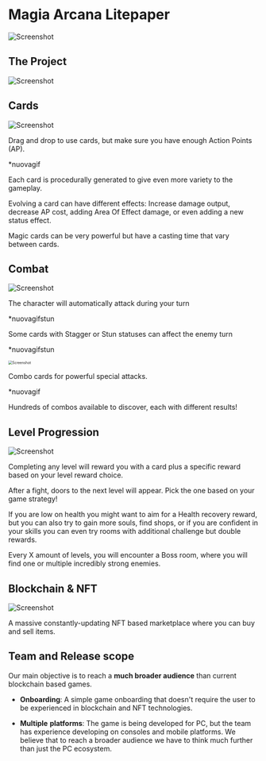 # Magia Arcana Litepaper

![Screenshot](img/MagiaArcanaBanner.jpg)



## The Project



![Screenshot](img/project.png)

## Cards

![Screenshot](img/Cards.jpg)



Drag and drop to use cards, but make sure you have enough Action Points (AP).

*nuovagif

Each card is procedurally generated to give even more variety to the gameplay.

Evolving a card can have different effects: Increase damage output, decrease AP cost, adding Area Of Effect damage, or even adding a new status effect.

Magic cards can be very powerful but have a casting time that vary between cards.



##  Combat

![Screenshot](img/Combat.jpg)



The character will automatically attack during your turn

*nuovagifstun

Some cards with Stagger or Stun statuses can affect the enemy turn

*nuovagifstun

<img src="img/Testelephant2.gif" alt="Screenshot" style="zoom:50%;" />

Combo cards for powerful special attacks.

*nuovagif

Hundreds of combos available to discover, each with different results!

## Level Progression

![Screenshot](img/LevelProgression.jpg)



Completing any level will reward you with a card plus a specific reward based on your level reward choice.

After a fight, doors to the next level will appear. Pick the one based on your game strategy!

If you are low on health you might want to aim for a Health recovery reward, but you can also try to gain more souls, find shops, or if you are confident in your skills you can even try rooms with additional challenge but double rewards.

Every X amount of levels, you will encounter a Boss room, where you will find one or multiple incredibly strong enemies.

## Blockchain & NFT

![Screenshot](img/blockchain.jpg)



A massive constantly-updating NFT based marketplace where you can buy and sell items.

## Team and Release scope

Our main objective is to reach a **much broader audience** than current blockchain based games.

- **Onboarding**: A simple game onboarding that doesn't require the user to be experienced in blockchain and NFT technologies.

- **Multiple** **platforms**: The game is being developed for PC, but the team has experience developing on consoles and mobile platforms. We believe that to reach a broader audience we have to think much further than just the PC ecosystem.